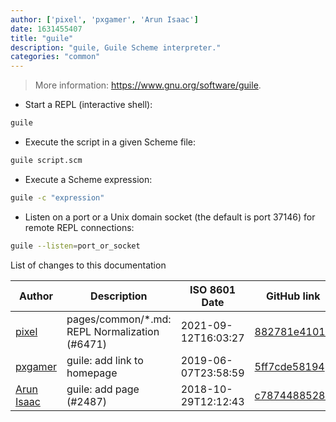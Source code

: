 ```yaml
---
author: ['pixel', 'pxgamer', 'Arun Isaac']
date: 1631455407
title: "guile"
description: "guile, Guile Scheme interpreter."
categories: "common"
---
```

> More information: <https://www.gnu.org/software/guile>.

- Start a REPL (interactive shell):

```bash
guile
```

- Execute the script in a given Scheme file:

```bash
guile script.scm
```

- Execute a Scheme expression:

```bash
guile -c "expression"
```

- Listen on a port or a Unix domain socket (the default is port 37146) for remote REPL connections:

```bash
guile --listen=port_or_socket
```
List of changes to this documentation


Author | Description | ISO 8601 Date | GitHub link
------|-----|-----|-----
[pixel](mailto:35269695+pixelcmtd@users.noreply.github.com) | pages/common/*.md: REPL Normalization (#6471) | 2021-09-12T16:03:27 | [882781e41019](https://github.com/tldr-pages/tldr/commit/882781e41019543fd716442e62faa1fb02d474b9)
[pxgamer](mailto:owzie123@gmail.com) | guile: add link to homepage | 2019-06-07T23:58:59 | [5ff7cde58194](https://github.com/tldr-pages/tldr/commit/5ff7cde581941643f0be996d287a7665a68afff1)
[Arun Isaac](mailto:arunisaac@users.noreply.github.com) | guile: add page (#2487) | 2018-10-29T12:12:43 | [c7874488528b](https://github.com/tldr-pages/tldr/commit/c7874488528b1dbe5f0ab276c1e9a8e6b96bbc7f)

